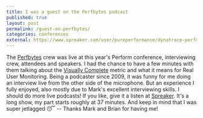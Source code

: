 ```yaml
---
title: I was a guest on the Perfbytes podcast
published: true
layout: post
permalink: /guest-on-perfbytes/
categories: conferences
external: https://www.spreaker.com/user/pureperformance/dynatrace-perform-2017-wednesday-highlig
---
```


The [Perfbytes](http://perfbytes.com) crew was live at this year's Perform conference, interviewing crew, attendees and speakers. I had the chance to have a few minutes with them talking about the [Visually Complete](https://www.dynatrace.com/capabilities/digital-experience-monitoring/visually-complete/) metric and what it means for Real User Monitoring. Being a podcaster since 2009, it was funny for me doing an interview live from the other side of the microphone. But an experience I fully enjoyed, also mostly due to Mark's excellent interviewing skills. I should do more live podcasts! If you like, give it a listen at [Spreaker](https://www.spreaker.com/user/pureperformance/dynatrace-perform-2017-wednesday-highlig). It's a long show, my part starts roughly at 37 minutes. And keep in mind that I was super jetlagged 😴 -- Thanks Mark and Brian for having me!
